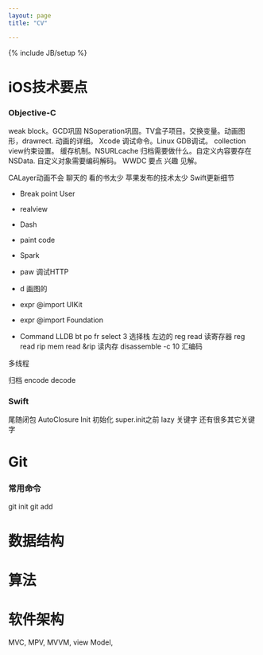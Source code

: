 ```yaml
---
layout: page
title: "CV"

---
```

{% include JB/setup %}  

# iOS技术要点

### Objective-C

weak block。GCD巩固 NSoperation巩固。TV盒子项目。交换变量。动画图形，drawrect. 动画的详细。
Xcode 调试命令。Linux GDB调试。
collection view约束设置。
缓存机制。NSURLcache
归档需要做什么。自定义内容要存在NSData. 自定义对象需要编码解码。
WWDC 要点 兴趣 见解。

CALayer动画不会
聊天的 看的书太少
苹果发布的技术太少
Swift更新细节



- Break point User

- realview

- Dash

- paint code
- Spark
- paw 调试HTTP
- d  画图的


- expr @import UIKit
- expr @import Foundation



- Command LLDB
bt
po
fr select 3  选择栈  左边的
reg read 读寄存器  reg read rip
mem read &rip 读内存
disassemble -c 10 汇编码






多线程

归档 encode decode


### Swift

尾随闭包
AutoClosure
Init 初始化 super.init之前
lazy 关键字 还有很多其它关键字

# Git

### 常用命令
  git init
  git add <file name>
  

# 数据结构

# 算法

# 软件架构
MVC, MPV, MVVM, view Model,
